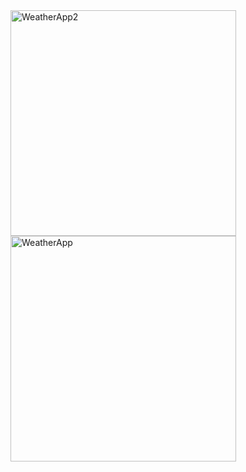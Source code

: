 <img width="361" alt="WeatherApp2" src="https://user-images.githubusercontent.com/49156359/120851161-48167980-c59a-11eb-8ae6-f3a20a3ad49d.png">
<img width="361" alt="WeatherApp" src="https://user-images.githubusercontent.com/49156359/120851182-4c429700-c59a-11eb-924e-23f8c3e0fdb3.png">
